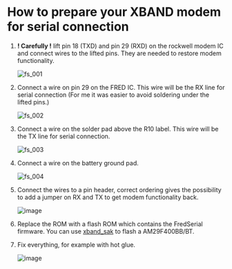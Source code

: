 # How to prepare your XBAND modem for serial connection

1. **! Carefully !** lift pin 18 (TXD) and pin 29 (RXD) on the rockwell modem IC and connect wires to the lifted pins. They are needed to restore modem functionality.

    ![fs_001](https://user-images.githubusercontent.com/37120278/200299754-c1e4fe74-9bf8-4724-8336-9760c4eb45da.png)

2. Connect a wire on pin 29 on the FRED IC. This wire will be the RX line for serial connection (For me it was easier to avoid soldering under the lifted pins.)

    ![fs_002](https://user-images.githubusercontent.com/37120278/200302563-2f42f008-6fd7-4159-bba5-1b03b6f36b24.png)

3. Connect a wire on the solder pad above the R10 label. This wire will be the TX line for serial connection.

    ![fs_003](https://user-images.githubusercontent.com/37120278/200306359-3723e15f-45fd-48b5-a921-eca58cbf037e.png)

4. Connect a wire on the battery ground pad.

    ![fs_004](https://user-images.githubusercontent.com/37120278/200307764-e92c061d-0d47-47a8-83b1-b7d7cec75c6d.png)

5. Connect the wires to a pin header, correct ordering gives the possibility to add a jumper on RX and TX to get modem functionality back.

    ![image](https://user-images.githubusercontent.com/37120278/200310006-239061cd-ba35-40f2-a647-91ad43045cb9.png)

6. Replace the ROM with a flash ROM which contains the FredSerial firmware. You can use [xband_sak](https://github.com/g0-07/xband_sak) to flash a AM29F400BB/BT.

7. Fix everything, for example with hot glue.

    ![image](https://user-images.githubusercontent.com/37120278/200310231-a6fa69fb-a571-423b-aaad-82c0d1672b6f.png)
